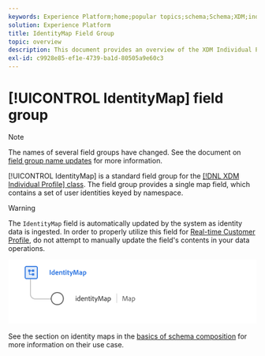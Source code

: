 ```yaml
---
keywords: Experience Platform;home;popular topics;schema;Schema;XDM;individual profile;fields;schemas;Schemas;identityMap;identity map;Identity map;Schema design;map;Map;union schema;union
solution: Experience Platform
title: IdentityMap Field Group
topic: overview
description: This document provides an overview of the XDM Individual Profile class.
exl-id: c9928e85-ef1e-4739-ba1d-80505a9e60c3
---
```


# [!UICONTROL IdentityMap] field group

>[!NOTE]
>
>The names of several field groups have changed. See the document on [field group name updates](../name-updates.md) for more information.

[!UICONTROL IdentityMap] is a standard field group for the [[!DNL XDM Individual Profile] class](../../classes/individual-profile.md). The field group provides a single map field, which contains a set of user identities keyed by namespace.

>[!WARNING]
>
>The `IdentityMap` field is automatically updated by the system as identity data is ingested. In order to properly utilize this field for [Real-time Customer Profile](../../../profile/home.md), do not attempt to manually update the field's contents in your data operations.

<img src='../../images/field-groups/identitymap.png' width=600 /><br />

See the section on identity maps in the [basics of schema composition](../../schema/composition.md#identityMap) for more information on their use case.
